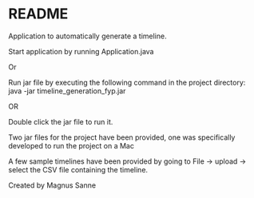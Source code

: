 # README

Application to automatically generate a timeline.

Start application by running Application.java

Or

Run jar file by executing the following command in the project directory:
java -jar timeline_generation_fyp.jar

OR

Double click the jar file to run it.

Two jar files for the project have been provided, one was specifically developed to run the project on a Mac

A few sample timelines have been provided by going to File -> upload -> select the CSV file containing the timeline.

Created by Magnus Sanne
